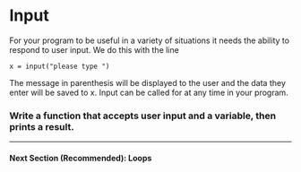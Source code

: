 # Input
For your program to be useful in a variety of situations it needs the ability to respond to user input.
We do this with the line

```
x = input("please type ")
```

The message in parenthesis will be displayed to the user and the data they enter will be saved to x.
Input can be called for at any time in your program.

### Write a function that accepts user input and a variable, then prints a result.
---
#### Next Section (Recommended): Loops
